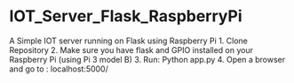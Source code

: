 # IOT_Server_Flask_RaspberryPi
A Simple IOT server running on Flask using Raspberry Pi
	1. Clone Repository
	2. Make sure you have flask and GPIO installed on your Raspberry Pi (using Pi 3 model B)
	3. Run: Python app.py
	4. Open a browser and go to : localhost:5000/
